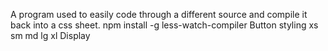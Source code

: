 A program used to easily code through a different source and compile it back into a css sheet.
npm install -g less-watch-compiler
Button styling
 xs sm md lg xl
 Display
